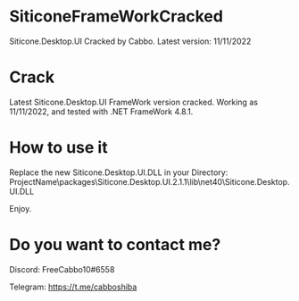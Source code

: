 # SiticoneFrameWorkCracked
Siticone.Desktop.UI Cracked by Cabbo. Latest version: 11/11/2022

# Crack

Latest Siticone.Desktop.UI FrameWork version cracked. Working as 11/11/2022, and tested with .NET FrameWork 4.8.1.

# How to use it
Replace the new Siticone.Desktop.UI.DLL in your Directory: ProjectName\packages\Siticone.Desktop.UI.2.1.1\lib\net40\Siticone.Desktop.UI.DLL

Enjoy.

# Do you want to contact me?
Discord: FreeCabbo10#6558

Telegram: https://t.me/cabboshiba
